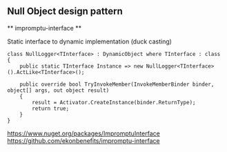## Null Object design pattern

** impromptu-interface **

Static interface to dynamic implementation (duck casting)

    class NullLogger<TInterface> : DynamicObject where TInterface : class
    {
        public static TInterface Instance => new NullLogger<TInterface>().ActLike<TInterface>();

        public override bool TryInvokeMember(InvokeMemberBinder binder, object[] args, out object result)
        {
            result = Activator.CreateInstance(binder.ReturnType);
            return true;
        }
    }

https://www.nuget.org/packages/ImpromptuInterface
https://github.com/ekonbenefits/impromptu-interface

